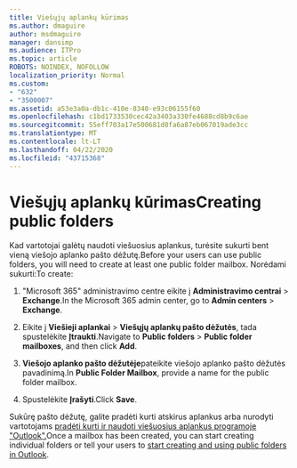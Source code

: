 ```yaml
---
title: Viešųjų aplankų kūrimas
ms.author: dmaguire
author: msdmaguire
manager: dansimp
ms.audience: ITPro
ms.topic: article
ROBOTS: NOINDEX, NOFOLLOW
localization_priority: Normal
ms.custom:
- "632"
- "3500007"
ms.assetid: a53e3a0a-db1c-410e-8340-e93c06155f60
ms.openlocfilehash: c1bd1733530cec42a3403a330fe4688cd8b9c6ae
ms.sourcegitcommit: 55eff703a17e500681d8fa6a87eb067019ade3cc
ms.translationtype: MT
ms.contentlocale: lt-LT
ms.lasthandoff: 04/22/2020
ms.locfileid: "43715368"
---
```

# <a name="creating-public-folders"></a><span data-ttu-id="5cc38-102">Viešųjų aplankų kūrimas</span><span class="sxs-lookup"><span data-stu-id="5cc38-102">Creating public folders</span></span>

<span data-ttu-id="5cc38-103">Kad vartotojai galėtų naudoti viešuosius aplankus, turėsite sukurti bent vieną viešojo aplanko pašto dėžutę.</span><span class="sxs-lookup"><span data-stu-id="5cc38-103">Before your users can use public folders, you will need to create at least one public folder mailbox.</span></span> <span data-ttu-id="5cc38-104">Norėdami sukurti:</span><span class="sxs-lookup"><span data-stu-id="5cc38-104">To create:</span></span>
  
1. <span data-ttu-id="5cc38-105">"Microsoft 365" administravimo centre eikite į **Administravimo centrai** \> **Exchange**.</span><span class="sxs-lookup"><span data-stu-id="5cc38-105">In the Microsoft 365 admin center, go to **Admin centers** \> **Exchange**.</span></span>

2. <span data-ttu-id="5cc38-106">Eikite į **Viešieji aplankai** \> **Viešųjų aplankų pašto dėžutės**, tada spustelėkite **Įtraukti**.</span><span class="sxs-lookup"><span data-stu-id="5cc38-106">Navigate to **Public folders** \> **Public folder mailboxes**, and then click **Add**.</span></span>

3. <span data-ttu-id="5cc38-107">**Viešojo aplanko pašto dėžutėje**pateikite viešojo aplanko pašto dėžutės pavadinimą.</span><span class="sxs-lookup"><span data-stu-id="5cc38-107">In **Public Folder Mailbox**, provide a name for the public folder mailbox.</span></span>

4. <span data-ttu-id="5cc38-108">Spustelėkite **Įrašyti**.</span><span class="sxs-lookup"><span data-stu-id="5cc38-108">Click **Save**.</span></span>

<span data-ttu-id="5cc38-109">Sukūrę pašto dėžutę, galite pradėti kurti atskirus aplankus arba nurodyti vartotojams [pradėti kurti ir naudoti viešuosius aplankus programoje "Outlook".](https://support.office.com/article/Create-and-share-a-public-folder-in-Outlook-a2835011-d524-4a5c-a207-05c159bb2a97)</span><span class="sxs-lookup"><span data-stu-id="5cc38-109">Once a mailbox has been created, you can start creating individual folders or tell your users to [start creating and using public folders in Outlook](https://support.office.com/article/Create-and-share-a-public-folder-in-Outlook-a2835011-d524-4a5c-a207-05c159bb2a97).</span></span>
  